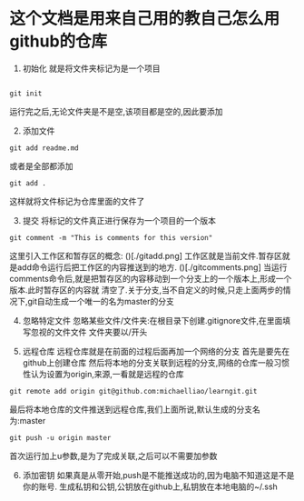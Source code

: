 # 这个文档是用来自己用的教自己怎么用github的仓库

1. 初始化
就是将文件夹标记为是一个项目

```shell

git init

```
运行完之后,无论文件夹是不是空,该项目都是空的,因此要添加


2. 添加文件
```shell
git add readme.md

```
或者是全部都添加
```shell
git add .

```
这样就将文件标记为仓库里面的文件了

3. 提交
将标记的文件真正进行保存为一个项目的一个版本
```shell
git comment -m "This is comments for this version"
```

这里引入工作区和暂存区的概念:
()[./gitadd.png]
工作区就是当前文件.暂存区就是add命令运行后把工作区的内容推送到的地方.
()[./gitcomments.png]
当运行comments命令后,就是把暂存区的内容移动到一个分支上的一个版本上,形成一个版本.此时暂存区的内容就
清空了.关于分支,当不自定义的时候,只走上面两步的情况下,git自动生成一个唯一的名为master的分支

4. 忽略特定文件
忽略某些文件/文件夹:在根目录下创建.gitignore文件,在里面填写忽视的文件文件
文件夹要以/开头

5. 远程仓库
远程仓库就是在前面的过程后面再加一个网络的分支
首先是要先在github上创建仓库
然后将本地的分支关联到远程的分支,网络的仓库一般习惯性认为设置为origin,来源,一看就是远程的仓库
```shell
git remote add origin git@github.com:michaelliao/learngit.git

```
最后将本地仓库的文件推送到远程仓库,我们上面所说,默认生成的分支名为:master

```shell
git push -u origin master

```
首次运行加上u参数,是为了完成关联,之后可以不需要加参数

6. 添加密钥
如果真是从零开始,push是不能推送成功的,因为电脑不知道这是不是你的账号.
生成私钥和公钥,公钥放在github上,私钥放在本地电脑的~/.ssh



